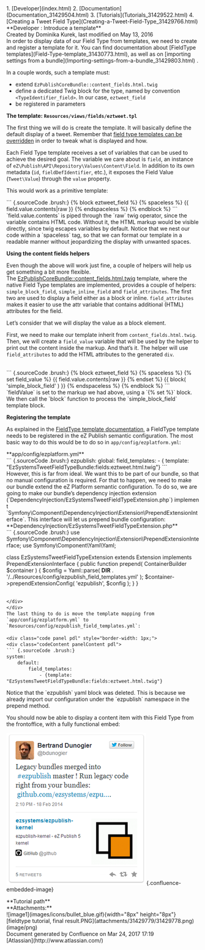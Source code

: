 <div id="page">
<div id="main" class="aui-page-panel">
<div id="main-header">
<div id="breadcrumb-section">
1.  [Developer](index.html)
2.  [Documentation](Documentation_31429504.html)
3.  [Tutorials](Tutorials_31429522.html)
4.  [Creating a Tweet Field
    Type](Creating-a-Tweet-Field-Type_31429766.html)

</div>
**Developer : Introduce a template**

</div>
<div id="content" class="view">
<div class="page-metadata">
Created by Dominika Kurek, last modified on May 13, 2016

</div>
<div id="main-content" class="wiki-content group">
<div class="contentLayout2">
<div class="columnLayout two-right-sidebar"
data-layout="two-right-sidebar">
<div class="cell normal" data-type="normal">
<div class="innerCell">
In order to display data of our Field Type from templates, we need to
create and register a template for it. You can find documentation about
[FieldType templates](Field-Type-template_31430773.html), as well as on
[importing settings from a
bundle](Importing-settings-from-a-bundle_31429803.html) .

In a couple words, such a template must:

-   extend `EzPublishCoreBundle::content_fields.html.twig`
-   define a dedicated Twig block for the type, named by convention
    `<TypeIdentifier_field>`. In our case, `eztweet_field`
-   be registered in parameters

**The template: `Resources/views/fields/eztweet.tpl`**

The first thing we will do is create the template. It will basically
define the default display of a tweet. Remember that [field type
templates can be
overridden](https://confluence.ez.no/display/DEVELOPER/ez_render_field#ez_render_field-Overrideafieldtemplateblock)
in order to tweak what is displayed and how.

Each Field Type template receives a set of variables that can be used to
achieve the desired goal. The variable we care about is `field`, an
instance of `eZ\Publish\API\Repository\Values\Content\Field`. In
addition to its own metadata (`id`, `fieldDefIdentifier`, etc.), it
exposes the Field Value (`Tweet\Value`) through the `value` property.

This would work as a primitive template:  

<div class="code panel pdl" style="border-width: 1px;">
<div class="codeContent panelContent pdl">
``` {.sourceCode .brush:}
{% block eztweet_field %}
{% spaceless %}
    {{ field.value.contents|raw }}
{% endspaceless %}
{% endblock %}
```

</div>
</div>
`field.value.contents` is piped through the `raw` twig operator, since
the variable contains HTML code. Without it, the HTML markup would be
visible directly, since twig escapes variables by default. Notice that
we nest our code within a `spaceless` tag, so that we can format our
template in a readable manner without jeopardizing the display with
unwanted spaces.

**Using the content fields helpers**

Even though the above will work just fine, a couple of helpers will help
us get something a bit more flexible.
The [EzPublishCoreBundle::content\_fields.html.twig](https://github.com/ezsystems/ezpublish-kernel/blob/master/eZ/Bundle/EzPublishCoreBundle/Resources/views/content_fields.html.twig)
template, where the native Field Type templates are implemented,
provides a couple of helpers: `simple_block_field`,
`simple_inline_field` and `field_attributes`. The first two are used to
display a field either as a block or inline. `field_attributes` makes it
easier to use the attr variable that contains additional (HTML)
attributes for the field.

Let’s consider that we will display the value as a block element.

First, we need to make our template inherit from
`content_fields.html.twig`. Then, we will create a `field_value`
variable that will be used by the helper to print out the content inside
the markup. And that’s it. The helper will use `field_attributes` to add
the HTML attributes to the generated `div`.

<div>
 

<div class="code panel pdl" style="border-width: 1px;">
<div class="codeContent panelContent pdl">
``` {.sourceCode .brush:}
{% block eztweet_field %}
{% spaceless %}
    {% set field_value %}
        {{ field.value.contents|raw }}
    {% endset %}
    {{ block( 'simple_block_field' ) }}
{% endspaceless %}
{% endblock %}
```

</div>
</div>
`fieldValue` is set to the markup we had above, using a `{% set %}`
block. We then call the `block` function to process
the `simple_block_field` template block.

**Registering the template**

As explained in the [FieldType template
documentation](https://confluence.ez.no/display/DEVELOPER/Field+Type+template#FieldTypetemplate-Registeringyourtemplate),
a FieldType template needs to be registered in the eZ Publish semantic
configuration. The most basic way to do this would be to do so in
`app/config/ezplatform.yml`:

<div class="code panel pdl" style="border-width: 1px;">
<div class="codeHeader panelHeader pdl"
style="border-bottom-width: 1px;">
**app/config/ezplatform.yml**

</div>
<div class="codeContent panelContent pdl">
``` {.sourceCode .brush:}
ezpublish:
    global:
        field_templates:
            - { template: "EzSystemsTweetFieldTypeBundle:fields:eztweet.html.twig"}
```

</div>
</div>
However, this is far from ideal. We want this to be part of our bundle,
so that no manual configuration is required. For that to happen, we need
to make our bundle extend the eZ Platform semantic configuration. To do
so, we are going to make our bundle’s dependency injection extension
(`DependencyInjection/EzSystemsTweetFieldTypeExtension.php`) implement
`Symfony\Component\DependencyInjection\Extension\PrependExtensionInterface`.
This interface will let us prepend bundle configuration:

<div class="code panel pdl" style="border-width: 1px;">
<div class="codeHeader panelHeader pdl"
style="border-bottom-width: 1px;">
**DependencyInjection/EzSystemsTweetFieldTypeExtension.php**

</div>
<div class="codeContent panelContent pdl">
``` {.sourceCode .brush:}
use Symfony\Component\DependencyInjection\Extension\PrependExtensionInterface;
use Symfony\Component\Yaml\Yaml;

class EzSystemsTweetFieldTypeExtension extends Extension implements PrependExtensionInterface
{
    public function prepend( ContainerBuilder $container )
    {
        $config = Yaml::parse( __DIR__ . '/../Resources/config/ezpublish_field_templates.yml' );
        $container->prependExtensionConfig( 'ezpublish', $config );
    }
}
```

</div>
</div>
The last thing to do is move the template mapping from
`app/config/ezplatform.yml` to
`Resources/config/ezpublish_field_templates.yml`:

<div class="code panel pdl" style="border-width: 1px;">
<div class="codeContent panelContent pdl">
``` {.sourceCode .brush:}
system:
    default:
        field_templates:
            - {template: "EzSystemsTweetFieldTypeBundle:fields:eztweet.html.twig"}
```

</div>
</div>
Notice that the `ezpublish` yaml block was deleted. This is because we
already import our configuration under the `ezpublish` namespace in the
prepend method.

You should now be able to display a content item with this Field Type
from the frontoffice, with a fully functional embed:

![image0](attachments/31429779/31429778.png){.confluence-embedded-image}

</div>
</div>
</div>
<div class="cell aside" data-type="aside">
<div class="innerCell">
<div class="panel" style="border-width: 1px;">
<div class="panelHeader" style="border-bottom-width: 1px;">
**Tutorial path**

</div>
<div class="panelContent">
<div class="plugin_pagetree">
</div>
</div>
</div>
</div>
</div>
</div>
</div>
</div>
<div class="pageSection group">
<div class="pageSectionHeader">
**Attachments:**

</div>
<div class="greybox" align="left">
![image1](images/icons/bullet_blue.gif){width="8px" height="8px"}
[fieldtype tutorial, final
result.PNG](attachments/31429779/31429778.png) (image/png)

</div>
</div>
</div>
</div>
<div id="footer" role="contentinfo">
<div class="section footer-body">
Document generated by Confluence on Mar 24, 2017 17:19

<div id="footer-logo">
[Atlassian](http://www.atlassian.com/)

</div>
</div>
</div>
</div>


